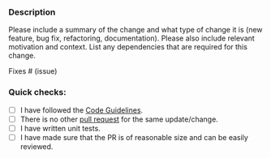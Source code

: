 ### Description

Please include a summary of the change and what type of change it is (new feature, bug fix, refactoring, documentation).
Please also include relevant motivation and context. List any dependencies that are required for this change.

Fixes # (issue)

### Quick checks:

- [ ] I have followed the [Code Guidelines](https://github.com/ConduitIO/conduit/blob/main/docs/code_guidelines.md).
- [ ] There is no other [pull request](https://github.com/ConduitIO/conduit-connector-sdk/pulls) for the same update/change.
- [ ] I have written unit tests.
- [ ] I have made sure that the PR is of reasonable size and can be easily reviewed.

